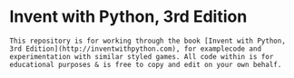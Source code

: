 # Invent with Python, 3rd Edition
    This repository is for working through the book [Invent with Python, 3rd Edition](http://inventwithpython.com), for examplecode and experimentation with similar styled games. All code within is for educational purposes & is free to copy and edit on your own behalf.
